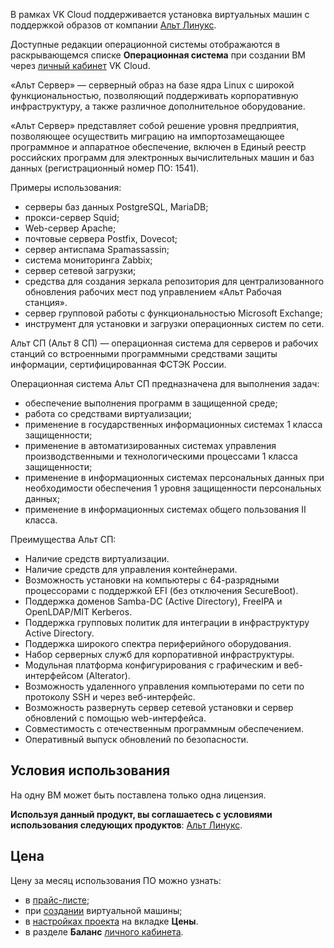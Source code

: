 В рамках VK Cloud поддерживается установка виртуальных машин с поддержкой образов от компании [Альт Линукс](https://www.basealt.ru/alt-server).

Доступные редакции операционной системы отображаются в раскрывающемся списке **Операционная система** при создании ВМ через [личный кабинет](https://msk.cloud.vk.com/app/services/infra/servers/add) VK Cloud.

«Альт Сервер» — серверный образ на базе ядра Linux с широкой функциональностью, позволяющий поддерживать корпоративную инфраструктуру, а также различное дополнительное оборудование.

«Альт Сервер» представляет собой решение уровня предприятия, позволяющее осуществить миграцию на импортозамещающее программное и аппаратное обеспечение, включен в Единый реестр российских программ для электронных вычислительных машин и баз данных (регистрационный номер ПО: 1541).

Примеры использования:

- серверы баз данных PostgreSQL, MariaDB;
- прокси-сервер Squid;
- Web-сервер Apache;
- почтовые сервера Postfix, Dovecot;
- сервер антиспама Spamassassin;
- система мониторинга Zabbix;
- сервер сетевой загрузки;
- средства для создания зеркала репозитория для централизованного обновления рабочих мест под управлением «Альт Рабочая станция».
- сервер групповой работы с функциональностью Microsoft Exchange;
- инструмент для установки и загрузки операционных систем по сети.

Альт СП (Альт 8 СП) — операционная система для серверов и рабочих станций со встроенными программными средствами защиты информации, сертифицированная ФСТЭК России.

Операционная система Альт СП предназначена для выполнения задач:

- обеспечение выполнения программ в защищенной среде;
- работа со средствами виртуализации;
- применение в государственных информационных системах 1 класса защищенности;
- применение в автоматизированных системах управления производственными и технологическими процессами 1 класса защищенности;
- применение в информационных системах персональных данных при необходимости обеспечения 1 уровня защищенности персональных данных;
- применение в информационных системах общего пользования II класса.

Преимущества Альт СП:

- Наличие средств виртуализации.
- Наличие средств для управления контейнерами.
- Возможность установки на компьютеры с 64-разрядными процессорами с поддержкой EFI (без отключения SecureBoot).
- Поддержка доменов Samba-DC (Active Directory), FreeIPA и OpenLDAP/MIT Kerberos.
- Поддержка групповых политик для интеграции в инфраструктуру Active Directory.
- Поддержка широкого спектра периферийного оборудования.
- Набор серверных служб для корпоративной инфраструктуры.
- Модульная платформа конфигурирования с графическим и веб-интерфейсом (Alterator).
- Возможность удаленного управления компьютерами по сети по протоколу SSH и через веб-интерфейс.
- Возможность развернуть сервер сетевой установки и сервер обновлений с помощью web-интерфейса.
- Совместимость с отечественным программным обеспечением.
- Оперативный выпуск обновлений по безопасности.

## Условия использования

На одну ВМ может быть поставлена только одна лицензия.

**Используя данный продукт, вы соглашаетесь с условиями использования следующих продуктов**: [Альт Линукс](https://www.basealt.ru/alt-server/license).

## Цена

Цену за месяц использования ПО можно узнать:

- в [прайс-листе](https://mcs.mail.ru/pricelist);
- при [создании](/ru/base/iaas/instructions/vm/vm-create) виртуальной машины;
- в [настройках проекта](https://msk.cloud.vk.com/app/project/) на вкладке **Цены**.
- в разделе **Баланс** [личного кабинета](https://msk.cloud.vk.com/app/services/billing).
